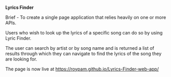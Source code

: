 **Lyrics Finder**

Brief - To create a single page application that relies heavily on one or more APIs.

Users who wish to look up the lyrics of a specific song can do so by using Lyric Finder.

The user can search by artist or by song name and is returned a list of results through which they can navigate to find the lyrics of the song they are looking for.

The page is now live at https://roypam.github.io/Lyrics-Finder-web-app/
